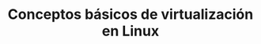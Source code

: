 ---
title: Conceptos básicos de virtualización en Linux
menu:
  sidebar:
    name: Conceptos de virtualización
    identifier: conceptos-virtualizacion
    parent: introduccion-kvm
    weight: 1
---